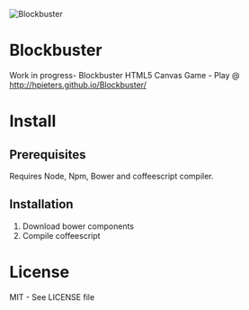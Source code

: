 ![Blockbuster](https://raw2.github.com/HPieters/Blockbuster/master/readme/logo.png "Blockbuster")

# Blockbuster

Work in progress- Blockbuster HTML5 Canvas Game - Play @ http://hpieters.github.io/Blockbuster/

# Install

## Prerequisites

Requires Node, Npm, Bower and coffeescript compiler. 

## Installation

1. 	Download bower components
2. 	Compile coffeescript

# License

MIT - See LICENSE file
